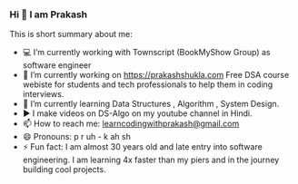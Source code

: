 ### Hi 👋 I am Prakash

This is short summary about me:

- 💻  I’m currently working with Townscript (BookMyShow Group) as software engineer
- 🔭  I’m currently working on https://prakashshukla.com Free DSA course webiste for students and tech professionals to help them in coding interviews.
- 🌱  I’m currently learning Data Structures , Algorithm , System Design.
-  ▶️  I make videos on DS-Algo on my youtube channel in Hindi.
- 📫  How to reach me: learncodingwithprakash@gmail.com
- 😄  Pronouns: p r uh - k ah sh
- ⚡  Fun fact: I am almost 30 years old and late entry into software engineering. I am learning 4x faster than my piers and in the journey building cool projects.
 

